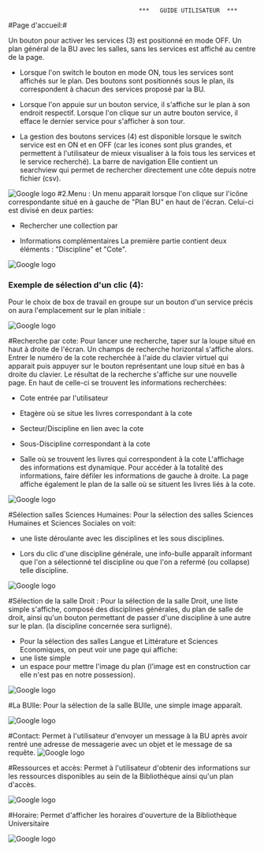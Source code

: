               							 ***   GUIDE UTILISATEUR  ***

#Page d'accueil:#

 Un bouton pour activer les services (3) est positionné en mode OFF. Un plan général de la BU avec les salles, sans les services est affiché au centre de la page.
 

- Lorsque l'on switch le bouton en mode ON, tous les services sont affichés sur le plan. Des boutons sont positionnés sous le plan, ils correspondent à chacun des services proposé par la BU.
 

-  Lorsque l'on appuie sur un bouton service, il s'affiche sur le plan à son endroit respectif. Lorsque l'on clique sur un autre bouton service, il efface le dernier service pour s'afficher à son tour. 
 


-  La gestion des boutons services (4) est disponible lorsque le switch service est en ON et en OFF (car les icones sont plus grandes, et permettent à l'utilisateur de mieux visualiser à la fois tous les services et le service recherché).
La barre de navigation Elle contient un searchview qui permet de rechercher directement une côte depuis notre fichier (csv). 



![Google logo](http://img4.hostingpics.net/pics/437334pagedaccueil.png "google logo")
#2.Menu :
Un menu apparait lorsque l'on clique sur l'icône correspondante situé en à gauche de "Plan BU" en haut de l'écran. Celui-ci est divisé en deux parties: 


- Rechercher une collection par 


- Informations complémentaires La première partie contient deux éléments : "Discipline" et "Cote".



![Google logo](http://img4.hostingpics.net/pics/438490menu.png "google logo")


### Exemple de sélection d'un clic (4): 
Pour le choix de box de travail en groupe sur un bouton d'un service précis on aura l'emplacement sur le plan initiale :


![Google logo](http://img4.hostingpics.net/pics/226722Service.png "google logo")


#Recherche par cote:
 Pour lancer une recherche, taper sur la loupe situé en haut à droite de l'écran. Un champs de recherche horizontal s'affiche alors. Entrer le numéro de la cote recherchée à l'aide du clavier virtuel qui apparait puis appuyer sur le bouton représentant une loup situé en bas à droite du clavier.
 Le résultat de la recherche s'affiche sur une nouvelle page.
 En haut de celle-ci se trouvent les informations recherchées: 


-  Cote entrée par l'utilisateur 


-  Etagère où se situe les livres correspondant à la cote 


-  Secteur/Discipline en lien avec la cote


-  Sous-Discipline correspondant à la cote 


- Salle où se trouvent les livres qui correspondent à la cote L'affichage des informations est dynamique. Pour accéder à la totalité des informations, faire défiler les informations de gauche à droite. 
La page affiche également le plan de la salle où se situent les livres liés à la cote.



![Google logo](http://img15.hostingpics.net/pics/998727recherchecote.png "google logo")


#Sélection salles Sciences Humaines:
Pour la sélection des salles Sciences Humaines et Sciences Sociales on voit:
 

-  une liste déroulante avec les disciplines et les sous disciplines.
 

- Lors du clic d'une discipline générale, une info-bulle apparaît informant que l'on a sélectionné tel discipline ou que l'on a refermé (ou collapse) telle discipline.


![Google logo](http://img15.hostingpics.net/pics/874589scienceshumaines.png "google logo")

#Sélection de la salle Droit :
Pour la sélection de la salle Droit, une liste simple s'affiche, composé des disciplines générales, du plan de salle de droit, ainsi qu'un bouton permettant de passer d'une discipline à une autre sur le plan. (la discipline concernée sera surligné). 


-  Pour la sélection des salles Langue et Littérature et Sciences Economiques, on peut voir une page qui affiche: 
- une liste simple 
- un espace pour mettre l'image du plan (l'image est en construction car elle n'est pas en notre possession).

![Google logo](http://img15.hostingpics.net/pics/740528salledroit.png "google logo")

#La BUlle:
Pour la sélection de la salle BUlle, une simple image apparaît.

![Google logo](http://img15.hostingpics.net/pics/184989bulle.png "google logo")

#Contact: 
Permet à l'utilisateur d'envoyer un message à la BU après avoir rentré une adresse de messagerie avec un objet et le message de sa requête.
![Google logo](http://img15.hostingpics.net/pics/700836contact.png "google logo")

#Ressources et accès:
Permet à l'utilisateur d'obtenir des informations sur les ressources disponibles au sein de la Bibliothèque ainsi qu'un plan d'accès.

![Google logo](http://img15.hostingpics.net/pics/719294contact.png "google logo")


#Horaire:
Permet d'afficher les horaires d'ouverture de la Bibliothèque Universitaire


![Google logo](http://img15.hostingpics.net/pics/654812horaires.png "google logo")
